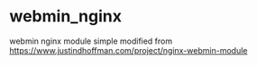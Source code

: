 # webmin_nginx
webmin nginx module simple modified from https://www.justindhoffman.com/project/nginx-webmin-module
